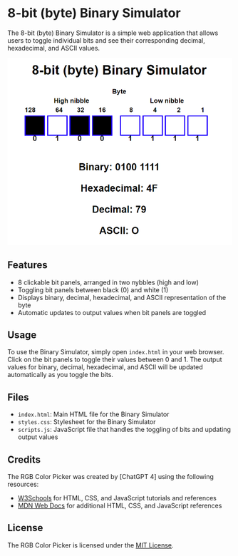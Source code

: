 # 8-bit (byte) Binary Simulator

The 8-bit (byte) Binary Simulator is a simple web application that allows users to toggle individual bits and see their corresponding decimal, hexadecimal, and ASCII values.

![Binary Simulator Screenshot](Screenshot-binsim.png)

## Features

- 8 clickable bit panels, arranged in two nybbles (high and low)
- Toggling bit panels between black (0) and white (1)
- Displays binary, decimal, hexadecimal, and ASCII representation of the byte
- Automatic updates to output values when bit panels are toggled

## Usage

To use the Binary Simulator, simply open `index.html` in your web browser. Click on the bit panels to toggle their values between 0 and 1. The output values for binary, decimal, hexadecimal, and ASCII will be updated automatically as you toggle the bits.

## Files

- `index.html`: Main HTML file for the Binary Simulator
- `styles.css`: Stylesheet for the Binary Simulator
- `scripts.js`: JavaScript file that handles the toggling of bits and updating output values


## Credits

The RGB Color Picker was created by [ChatGPT 4] using the following resources:

- [W3Schools](https://www.w3schools.com/) for HTML, CSS, and JavaScript tutorials and references
- [MDN Web Docs](https://developer.mozilla.org/) for additional HTML, CSS, and JavaScript references

## License

The RGB Color Picker is licensed under the [MIT License](LICENSE).
